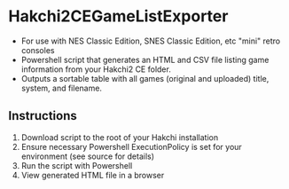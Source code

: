 # Hakchi2CEGameListExporter
* For use with NES Classic Edition, SNES Classic Edition, etc "mini" retro consoles
* Powershell script that generates an HTML and CSV file listing game information from your Hakchi2 CE folder.
* Outputs a sortable table with all games (original and uploaded) title, system, and filename.

## Instructions
1. Download script to the root of your Hakchi installation
2. Ensure necessary Powershell ExecutionPolicy is set for your environment (see source for details)
3. Run the script with Powershell
4. View generated HTML file in a browser
